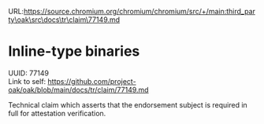 URL:https://source.chromium.org/chromium/chromium/src/+/main:third_party\oak\src\docs\tr\claim\77149.md
# Inline-type binaries

UUID: 77149\
Link to self:
https://github.com/project-oak/oak/blob/main/docs/tr/claim/77149.md

Technical claim which asserts that the endorsement subject is required in full
for attestation verification.
